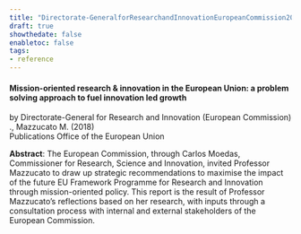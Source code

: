```yaml
---
title: "Directorate-GeneralforResearchandInnovationEuropeanCommission2018"
draft: true
showthedate: false
enabletoc: false
tags:
- reference
---
```


#### **Mission-oriented research & innovation in the European Union: a problem solving approach to fuel innovation led growth**     
by Directorate-General for Research and Innovation (European Commission) ., Mazzucato M. (2018)         
Publications Office of the European Union      

**Abstract**:  The European Commission, through Carlos Moedas, Commissioner for Research, Science and Innovation, invited Professor Mazzucato to draw up strategic recommendations to maximise the impact of the future EU Framework Programme for Research and Innovation through mission-oriented policy. This report is the result of Professor Mazzucato’s reflections based on her research, with inputs through a consultation process with internal and external stakeholders of the European Commission.

